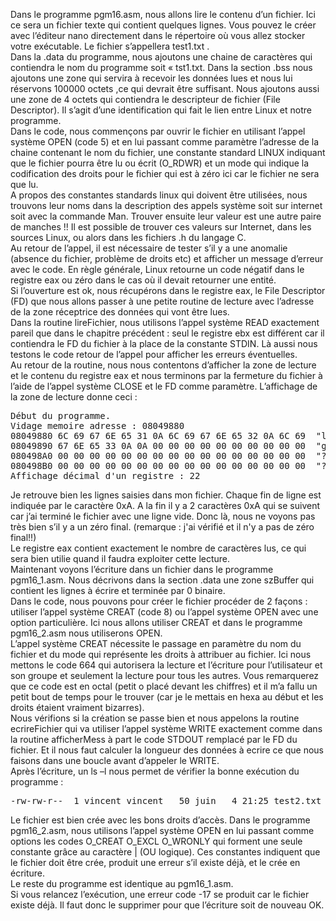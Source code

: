 Dans le programme pgm16.asm, nous allons lire le contenu d’un fichier. Ici ce sera un fichier texte qui contient quelques lignes. Vous pouvez le créer avec l’éditeur nano directement dans le répertoire où vous allez stocker votre exécutable. Le fichier s’appellera test1.txt . <br>
Dans la .data du programme, nous ajoutons une chaine de caractères qui contiendra le nom du programme soit « tst1.txt. Dans la section .bss nous ajoutons une zone qui servira à recevoir les données lues et nous lui réservons 100000 octets ,ce qui devrait être suffisant. Nous ajoutons aussi une zone de 4 octets qui contiendra le descripteur de fichier (File Descriptor). Il s’agit d’une identification qui fait le lien entre Linux et notre programme.<br>
Dans le code, nous commençons par ouvrir le fichier en utilisant l’appel système OPEN (code 5) et en lui passant comme paramètre l’adresse de la chaine contenant le nom du fichier, une constante standard LINUX indiquant que le fichier pourra être lu ou écrit (O_RDWR) et un mode qui indique la codification des droits pour le fichier qui est à zéro ici car le fichier ne sera que lu.<br>
A propos des constantes standards linux qui doivent être utilisées, nous trouvons leur noms dans la description des appels système soit sur internet soit avec la commande Man. Trouver ensuite leur valeur est une autre paire de manches !! Il est possible de trouver ces valeurs sur Internet, dans les sources Linux, ou alors dans les fichiers .h du langage C. <br>
Au retour de l’appel, il est nécessaire de tester s’il y a une anomalie (absence du fichier, problème de droits etc) et afficher un message d’erreur avec le code. En règle générale, Linux retourne un code négatif dans le registre eax ou zéro dans le cas où il devait retourner une entité. <br>
Si l’ouverture est ok, nous récupérons dans le registre eax, le File Descriptor (FD) que nous allons passer à une petite routine de lecture avec l’adresse de la zone réceptrice des données qui vont être lues.<br>
Dans la routine lireFichier, nous utilisons l’appel système READ exactement pareil que dans le chapitre précédent : seul le registre ebx est différent car il contiendra le FD du fichier à la place de la constante STDIN. Là aussi nous testons le code retour de l’appel pour afficher les erreurs éventuelles. <br>
Au retour de la routine, nous nous contentons d’afficher la zone de lecture et le contenu du registre eax et nous terminons par la fermeture du fichier à l’aide de l’appel système CLOSE et le FD comme paramètre.
L’affichage de la zone de lecture donne ceci :
<pre>
Début du programme.
Vidage memoire adresse : 08049880
08049880 6C 69 67 6E 65 31 0A 6C 69 67 6E 65 32 0A 6C 69  "ligne1?ligne2?li"
08049890 67 6E 65 33 0A 0A 00 00 00 00 00 00 00 00 00 00  "gne3????????????"
080498A0 00 00 00 00 00 00 00 00 00 00 00 00 00 00 00 00  "????????????????"
080498B0 00 00 00 00 00 00 00 00 00 00 00 00 00 00 00 00  "????????????????"
Affichage décimal d'un registre : 22
</pre>
Je retrouve bien les lignes saisies dans mon fichier. Chaque fin de ligne est indiquée par le caractère 0xA. A la fin il y a 2 caractères 0xA qui se suivent car j’ai terminé le fichier avec une ligne vide. Donc là, nous ne voyons pas très bien s’il y a un zéro final. (remarque : j'ai vérifié et il n'y a pas de zéro final!!)<br>
Le registre eax contient exactement le nombre de caractères lus, ce qui sera bien utilie quand il faudra exploiter cette lecture. <br>
Maintenant voyons l’écriture dans un fichier dans le programme pgm16_1.asm. Nous décrivons dans la section .data une zone szBuffer qui contient les lignes à écrire et terminée par 0 binaire. <br>
Dans le code, nous pouvons pour créer le fichier procéder de 2 façons : utiliser l’appel système CREAT (code 8) ou l’appel système OPEN avec une option particulière. Ici nous allons utiliser CREAT et dans le programme pgm16_2.asm nous utiliserons OPEN.<br>
L’appel système CREAT nécessite le passage en paramètre du nom du fichier et du mode qui représente les droits à attribuer au fichier. Ici nous mettons le code 664 qui autorisera la lecture et l’écriture pour l’utilisateur et son groupe et seulement la lecture pour tous les autres. Vous remarquerez que ce code est en octal (petit o placé devant les chiffres) et il m’a fallu un petit bout de temps pour le trouver (car je le mettais en hexa au début et les droits étaient vraiment bizarres).<br>
Nous vérifions si la création se passe bien et nous appelons la routine ecrireFichier qui va utiliser l’appel système WRITE exactement comme dans la routine afficherMess à part le code STDOUT remplacé par le FD du fichier. Et il nous faut calculer la longueur des données à ecrire ce que nous faisons dans une boucle avant d’appeler le WRITE.<br>
Après l’écriture, un ls –l nous permet de vérifier la bonne exécution du programme :
<pre>
-rw-rw-r--  1 vincent vincent   50 juin   4 21:25 test2.txt
</pre>
Le fichier est bien crée avec les bons droits d’accès.
Dans le programme pgm16_2.asm, nous utilisons l’appel système OPEN en lui passant comme options les codes O_CREAT O_EXCL O_WRONLY  qui forment une seule constante grâce au caractère | (OU logique). Ces constantes indiquent que le fichier doit être crée, produit une erreur s’il existe déjà, et le crée en écriture.<br>
Le reste du programme est identique au pgm16_1.asm.<br>
Si vous relancez l’exécution, une erreur code -17 se produit car le fichier existe déjà. Il faut donc le supprimer pour que l’écriture soit de nouveau OK. <br>
